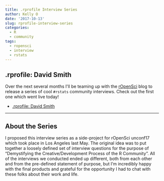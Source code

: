 ```yaml
---
title: .rprofile Interview Series
author: Kelly O
date: '2017-10-13'
slug: rprofile-interview-series
categories:
  - R
  - community
tags:
  - ropensci
  - interview
  - rstats
---
```


## .rprofile: David Smith

Over the next several months I'll be teaming up with the [rOpenSci](https://ropensci.org/) blog to release a series of cool `#rstats` community interviews. Check out the first one which went live today! 

- [.rprofile: David Smith](https://ropensci.org/blog/blog/2017/10/13/rprofile-david-smith)

----

## About the Series

I proposed this interview series as a side-project for rOpenSci unconf17 which took place in Los Angeles last May. The original idea was to put together a loosely defined set of interview questions for the purpose of “Demystifying the Creative/Development Process of the R Community”. All of the interviews we conducted ended up different, both from each other and from the pre-defined statement of purpose, but I’m incredibly happy with the final products and grateful for the opportunity I had to chat with these folks about their work and life.
